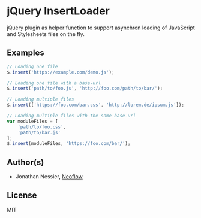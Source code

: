 # jQuery InsertLoader
jQuery plugin as helper function to support asynchron loading of JavaScript and Stylesheets files on the fly.

## Examples
```javascript
// Loading one file
$.insert('https://example.com/demo.js');

// Loading one file with a base-url
$.insert('path/to/foo.js', 'http://foo.com/path/to/bar/');

// Loading multiple files
$.insert(['https://foo.com/bar.css', 'http://lorem.de/ipsum.js']);

// Loading multiple files with the same base-url
var moduleFiles = [
    'path/to/foo.css',
    'path/to/bar.js'
];
$.insert(moduleFiles, 'https://foo.com/bar/');
```

## Author(s)

* Jonathan Nessier, [Neoflow](https://www.neoflow.ch)

## License
MIT
